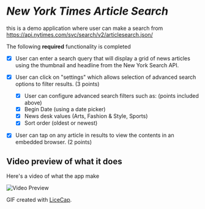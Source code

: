 # *New York Times Article Search*

this is a demo application where user can make a search from 
https://api.nytimes.com/svc/search/v2/articlesearch.json/

The following **required** functionality is completed

* [X]  User can enter a search query that will display a grid of news articles using the thumbnail and headline from the New York          Search API.
* [X]  User can click on "settings" which allows selection of advanced search options to filter results. (3 points)
      * [X]  User can configure advanced search filters such as: (points included above)
      * [X]  Begin Date (using a date picker)
      * [X]  News desk values (Arts, Fashion & Style, Sports)
      * [X]  Sort order (oldest or newest)
* [X]  User can tap on any article in results to view the contents in an embedded browser. (2 points)



## Video preview of what it does
Here's a video of what the app make

<img src="https://github.com/jetprog/Week2Project/blob/master/NYTimes.gif" title="Video Preview" alt="Video Preview">

GIF created with [LiceCap](http://www.cockos.com/licecap/).
